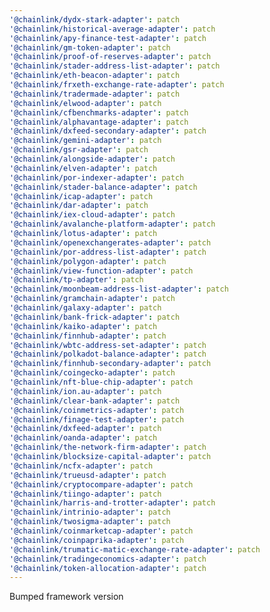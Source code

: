 ```yaml
---
'@chainlink/dydx-stark-adapter': patch
'@chainlink/historical-average-adapter': patch
'@chainlink/apy-finance-test-adapter': patch
'@chainlink/gm-token-adapter': patch
'@chainlink/proof-of-reserves-adapter': patch
'@chainlink/stader-address-list-adapter': patch
'@chainlink/eth-beacon-adapter': patch
'@chainlink/frxeth-exchange-rate-adapter': patch
'@chainlink/tradermade-adapter': patch
'@chainlink/elwood-adapter': patch
'@chainlink/cfbenchmarks-adapter': patch
'@chainlink/alphavantage-adapter': patch
'@chainlink/dxfeed-secondary-adapter': patch
'@chainlink/gemini-adapter': patch
'@chainlink/gsr-adapter': patch
'@chainlink/alongside-adapter': patch
'@chainlink/elven-adapter': patch
'@chainlink/por-indexer-adapter': patch
'@chainlink/stader-balance-adapter': patch
'@chainlink/icap-adapter': patch
'@chainlink/dar-adapter': patch
'@chainlink/iex-cloud-adapter': patch
'@chainlink/avalanche-platform-adapter': patch
'@chainlink/lotus-adapter': patch
'@chainlink/openexchangerates-adapter': patch
'@chainlink/por-address-list-adapter': patch
'@chainlink/polygon-adapter': patch
'@chainlink/view-function-adapter': patch
'@chainlink/tp-adapter': patch
'@chainlink/moonbeam-address-list-adapter': patch
'@chainlink/gramchain-adapter': patch
'@chainlink/galaxy-adapter': patch
'@chainlink/bank-frick-adapter': patch
'@chainlink/kaiko-adapter': patch
'@chainlink/finnhub-adapter': patch
'@chainlink/wbtc-address-set-adapter': patch
'@chainlink/polkadot-balance-adapter': patch
'@chainlink/finnhub-secondary-adapter': patch
'@chainlink/coingecko-adapter': patch
'@chainlink/nft-blue-chip-adapter': patch
'@chainlink/ion.au-adapter': patch
'@chainlink/clear-bank-adapter': patch
'@chainlink/coinmetrics-adapter': patch
'@chainlink/finage-test-adapter': patch
'@chainlink/dxfeed-adapter': patch
'@chainlink/oanda-adapter': patch
'@chainlink/the-network-firm-adapter': patch
'@chainlink/blocksize-capital-adapter': patch
'@chainlink/ncfx-adapter': patch
'@chainlink/trueusd-adapter': patch
'@chainlink/cryptocompare-adapter': patch
'@chainlink/tiingo-adapter': patch
'@chainlink/harris-and-trotter-adapter': patch
'@chainlink/intrinio-adapter': patch
'@chainlink/twosigma-adapter': patch
'@chainlink/coinmarketcap-adapter': patch
'@chainlink/coinpaprika-adapter': patch
'@chainlink/trumatic-matic-exchange-rate-adapter': patch
'@chainlink/tradingeconomics-adapter': patch
'@chainlink/token-allocation-adapter': patch
---
```


Bumped framework version
